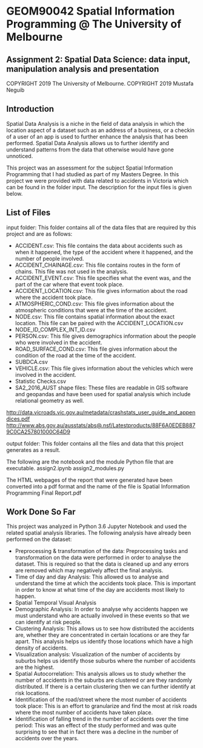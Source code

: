 # GEOM90042 Spatial Information Programming @ The University of Melbourne
## Assignment 2: Spatial Data Science: data input, manipulation analysis and presentation

COPYRIGHT 2019 The University of Melbourne.
COPYRIGHT 2019 Mustafa Neguib

## Introduction

Spatial Data Analysis is a niche in the field of data analysis in which the location aspect of a dataset such as an address of a business,
or a checkin of a user of an app is used to further enhance the analysis that has been performed. Spatial Data Analysis allows us to further 
identify and understand patterns from the data that otherwise would have gone unnoticed.

This project was an assessment for the subject Spatial Information Programming that I had studied as part of my Masters Degree.
In this project we were provided with data related to accidents in Victoria which can be found in the folder input. The description for the 
input files is given below.

## List of Files
input folder: This folder contains all of the data files that are required by this project and are as follows:
* ACCIDENT.csv: This file contains the data about accidents such as when it happened, the type of the accident where it happened, and the number of people involved.
* ACCIDENT_CHAINAGE.csv: This file contains routes in the form of chains. This file was not used in the analysis.
* ACCIDENT_EVENT.csv: This file specifies what the event was, and the part of the car where that event took place.
* ACCIDENT_LOCATION.csv: This file gives information about the road where the accident took place.
* ATMOSPHERIC_COND.csv: This file gives information about the atmospheric conditions that were at the time of the accident.
* NODE.csv: This file contains spatial information about the exact location. This file can be paired with the ACCIDENT_LOCATION.csv
* NODE_ID_COMPLEX_INT_ID.csv
* PERSON.csv: This file gives demographics information about the people who were involved in the accident.
* ROAD_SURFACE_COND.csv: This file gives information about the condition of the road at the time of the accident.
* SUBDCA.csv
* VEHICLE.csv: This file gives information about the vehicles which were involved in the accident.
* Statistic Checks.csv
* SA2_2016_AUST shape files: These files are readable in GIS software and geopandas and have been used for spatial analysis which include relational geometry as well.



http://data.vicroads.vic.gov.au/metadata/crashstats_user_guide_and_appendices.pdf
http://www.abs.gov.au/ausstats/abs@.nsf/Latestproducts/88F6A0EDEB8879C0CA257801000C64D9

output folder: This folder contains all the files and data that this project generates as a result.

The following are the notebook and the module Python file that are executable.
assign2.ipynb
assign2_modules.py


The HTML webpages of the report that were generated have been converted into a pdf format and the name of the file is 
Spatial Information Programming Final Report.pdf


## Work Done So Far
This project was analyzed in Python 3.6 Jupyter Notebook and used the related spatial analysis libraries.
The following analysis have already been performed on the dataset:
* Preprocessing & transformation of the data: Preprocessing tasks and transformation on the data were performed in order to analyse the dataset. This is required so that the data is cleaned up and any errors are removed which may negatively affect the final analysis.
* Time of day and day Analysis: This allowed us to analyse and understand the time at which the accidents took place. This is important in order to know at what time of the day are accidents most likely to happen.
* Spatial Temporal Visual Analysis 
* Demographic Analysis: In order to analyse why accidents happen we must understand who are actually involved in these events so that we can identify at risk people.
* Clustering Analysis: This allows us to see how distributed the accidents are, whether they are concentrated in certain locations or are they far apart. This analysis helps us identify those locations which have a high density of accidents.
* Visualization analysis: Visualization of the number of accidents by suburbs helps us identify those suburbs where the number of accidents are the highest.
* Spatial Autocorrelation: This analysis allows us to study whether the number of accidents in the suburbs are clustered or are they randomly distributed. If there is a certain clustering then we can further identify at risk locations.
* Identification of the road/street where the most number of accidents took place: This is an effort to granularize and find the most at risk roads where the most number of accidents have taken place.
* Identification of falling trend in the number of accidents over the time period: This was an effect of the study performed and was quite surprising to see that in fact there was a decline in the number of accidents over the years.
